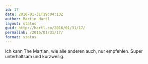 ```yaml
---
id: 17
date: 2016-01-31T19:04:13Z
author: Martin Hartl
layout: status
guid: http://hartl.co/2016/01/31/17/
permalink: /2016/01/31/17/
format: status
---
```

Ich kann The Martian, wie alle anderen auch, nur empfehlen. Super unterhaltsam und kurzweilig.